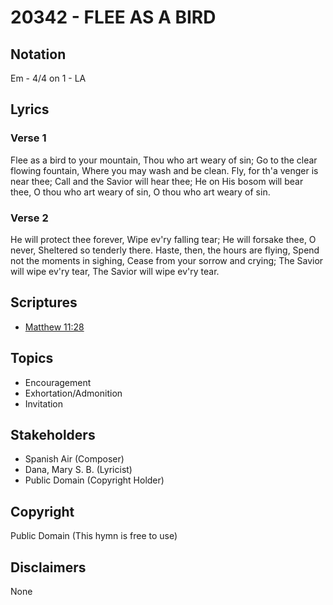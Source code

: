 # 20342 - FLEE AS A BIRD

## Notation

Em - 4/4 on 1 - LA

## Lyrics

### Verse 1

Flee as a bird to your mountain, Thou who art weary of sin; Go to the clear flowing fountain, Where you may wash and be clean. Fly, for th'a venger is near thee; Call and the Savior will hear thee; He on His bosom will bear  thee, O thou who art weary of sin, O thou who art weary of sin.

### Verse 2

He will protect thee forever, Wipe ev'ry falling tear; He will forsake thee, O never, Sheltered so tenderly there. Haste, then, the hours are flying, Spend not the moments in sighing, Cease from your sorrow and crying; The Savior will wipe ev'ry tear, The Savior will wipe ev'ry tear. 


## Scriptures

- [Matthew 11:28](https://www.biblegateway.com/passage/?search=Matthew%2011%3A28)

## Topics

- Encouragement
- Exhortation/Admonition
- Invitation

## Stakeholders

- Spanish Air (Composer)
- Dana, Mary S. B. (Lyricist)
- Public Domain (Copyright Holder)

## Copyright

Public Domain
(This hymn is free to use)

## Disclaimers

None


